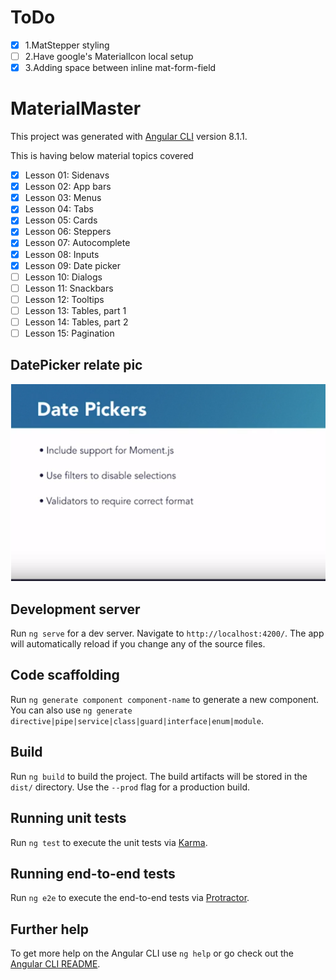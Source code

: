 # ToDo
- [x] 1.MatStepper styling
- [ ] 2.Have google's MaterialIcon local setup
- [x] 3.Adding space between inline mat-form-field
# MaterialMaster

This project was generated with [Angular CLI](https://github.com/angular/angular-cli) version 8.1.1.

This is having below material topics covered
- [x] Lesson 01: Sidenavs
- [x] Lesson 02: App bars
- [x] Lesson 03: Menus
- [x] Lesson 04: Tabs
- [x] Lesson 05: Cards
- [x] Lesson 06: Steppers
- [x] Lesson 07: Autocomplete
- [x] Lesson 08: Inputs
- [x] Lesson 09: Date picker
- [ ] Lesson 10: Dialogs
- [ ] Lesson 11: Snackbars
- [ ] Lesson 12: Tooltips
- [ ] Lesson 13: Tables, part 1
- [ ] Lesson 14: Tables, part 2
- [ ] Lesson 15: Pagination

## DatePicker relate pic
![alt DatePicker](.\src\assets\img\DatePicker.PNG)

## Development server

Run `ng serve` for a dev server. Navigate to `http://localhost:4200/`. The app will automatically reload if you change any of the source files.

## Code scaffolding

Run `ng generate component component-name` to generate a new component. You can also use `ng generate directive|pipe|service|class|guard|interface|enum|module`.

## Build

Run `ng build` to build the project. The build artifacts will be stored in the `dist/` directory. Use the `--prod` flag for a production build.

## Running unit tests

Run `ng test` to execute the unit tests via [Karma](https://karma-runner.github.io).

## Running end-to-end tests

Run `ng e2e` to execute the end-to-end tests via [Protractor](http://www.protractortest.org/).

## Further help

To get more help on the Angular CLI use `ng help` or go check out the [Angular CLI README](https://github.com/angular/angular-cli/blob/master/README.md).
